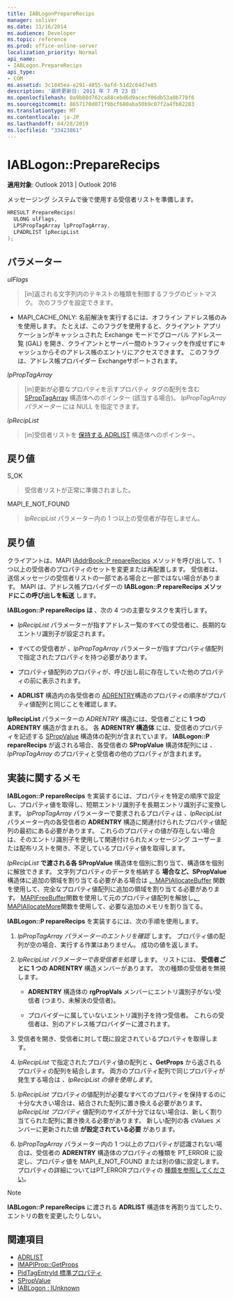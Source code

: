 ```yaml
---
title: IABLogonPrepareRecips
manager: soliver
ms.date: 11/16/2014
ms.audience: Developer
ms.topic: reference
ms.prod: office-online-server
localization_priority: Normal
api_name:
- IABLogon.PrepareRecips
api_type:
- COM
ms.assetid: 3c1845ea-e291-4855-9afd-51d2c64d7e85
description: '最終更新日: 2011 年 7 月 23 日'
ms.openlocfilehash: 0a9b88d762ca88cebd6d9acecf06db53a0b778f6
ms.sourcegitcommit: 8657170d071f9bcf680aba50b9c07f2a4fb82283
ms.translationtype: MT
ms.contentlocale: ja-JP
ms.lasthandoff: 04/28/2019
ms.locfileid: "33423861"
---
```

# <a name="iablogonpreparerecips"></a>IABLogon::PrepareRecips

**適用対象**: Outlook 2013 | Outlook 2016 
  
メッセージング システムで後で使用する受信者リストを準備します。
  
```cpp
HRESULT PrepareRecips(
  ULONG ulFlags,
  LPSPropTagArray lpPropTagArray,
  LPADRLIST lpRecipList
);
```

## <a name="parameters"></a>パラメーター

_ulFlags_
  
> [in]返される文字列内のテキストの種類を制御するフラグのビットマスク。 次のフラグを設定できます。
    
  - MAPI_CACHE_ONLY: 名前解決を実行するには、オフライン アドレス帳のみを使用します。 たとえば、このフラグを使用すると、クライアント アプリケーションがキャッシュされた Exchange モードでグローバル アドレス一覧 (GAL) を開き、クライアントとサーバー間のトラフィックを作成せずにキャッシュからそのアドレス帳のエントリにアクセスできます。 このフラグは、アドレス帳プロバイダー Exchangeサポートされます。
    
_lpPropTagArray_
  
> [in]更新が必要なプロパティを示すプロパティ タグの配列を含む [SPropTagArray](sproptagarray.md) 構造体へのポインター (該当する場合)。 _lpPropTagArray パラメーター_ には NULL を指定できます。 
    
_lpRecipList_
  
> [in]受信者リストを [保持する ADRLIST](adrlist.md) 構造体へのポインター。 
    
## <a name="return-value"></a>戻り値

S_OK 
  
> 受信者リストが正常に準備されました。
    
MAPI_E_NOT_FOUND 
  
> _lpRecipList_ パラメーター内の 1 つ以上の受信者が存在しません。 
    
## <a name="return-value"></a>戻り値

クライアントは、MAPI [IAddrBook::P repareRecips](iaddrbook-preparerecips.md) メソッドを呼び出して、1 つ以上の受信者のプロパティのセットを変更または再配置します。 受信者は、送信メッセージの受信者リストの一部である場合と一部ではない場合があります。 MAPI は、アドレス帳プロバイダーの **IABLogon::P repareRecips メソッドにこの呼び出しを転送** します。 
  
**IABLogon::P repareRecips は** 、次の 4 つの主要なタスクを実行します。 
  
- _lpRecipList_ パラメーターが指すアドレス一覧のすべての受信者に、長期的なエントリ識別子が設定されます。 
    
- すべての受信者が  _、lpPropTagArray_ パラメーターが指すプロパティ値配列で指定されたプロパティを持つ必要があります。 
    
- プロパティ値配列のプロパティが、呼び出し前に存在していた他のプロパティの前に表示されます。
    
- **ADRLIST** 構造内の各受信者の [ADRENTRY](adrentry.md)構造のプロパティの順序がプロパティ値配列と同じことを確認します。 
    
**lpRecipList** パラメーターの _ADRENTRY_ 構造には、受信者ごとに **1 つの ADRENTRY** 構造が含まれる。 各 **ADRENTRY 構造体** には、受信者のプロパティを記述する [SPropValue](spropvalue.md) 構造体の配列が含まれています。 **IABLogon::P repareRecips** が返される場合、各受信者の **SPropValue** 構造体配列には _、lpPropTagArray_ のプロパティと受信者の他のプロパティが含まれます。 
  
## <a name="notes-to-implementers"></a>実装に関するメモ

**IABLogon::P repareRecips** を実装するには、プロパティを特定の順序で設定し、プロパティ値を取得し、短期エントリ識別子を長期エントリ識別子に変換します。 _lpPropTagArray_ パラメーターで要求されるプロパティは _、lpRecipList_ パラメーター内の各受信者の **ADRENTRY** 構造に関連付けられたプロパティ値配列の最初にある必要があります。 これらのプロパティの値が存在しない場合は、そのエントリ識別子を使用して関連付けられたメッセージング ユーザーまたは配布リストを開き、不足しているプロパティ値を取得します。 
  
_lpRecipList_ **で渡される各 SPropValue** 構造体を個別に割り当て、構造体を個別に解放できます。 文字列プロパティのデータを格納する **場合など、SPropValue** 構造体に追加の領域を割り当てる必要がある場合は [、MAPIAllocateBuffer](mapiallocatebuffer.md) 関数を使用して、完全なプロパティ値配列に追加の領域を割り当てる必要があります。 [MAPIFreeBuffer](mapifreebuffer.md)関数を使用して元のプロパティ値配列を解放し[、MAPIAllocateMore](mapiallocatemore.md)関数を使用して、必要な追加のメモリを割り当てる。 
  
**IABLogon::P repareRecips** を実装するには、次の手順を使用します。
  
1. _lpPropTagArray パラメーターのエントリを確認_ します。 プロパティ値の配列が空の場合、実行する作業はありません。 成功の値を返します。 
    
2. _lpRecipList パラメーターで各受信者を処理_ します。 リストには、 **受信者ごとに 1 つの ADRENTRY** 構造メンバーがあります。 次の種類の受信者を無視します。 
    
   - **ADRENTRY** 構造体の **rgPropVals** メンバーにエントリ識別子がない受信者 (つまり、未解決の受信者)。 
    
   - プロバイダーに属していないエントリ識別子を持つ受信者。 これらの受信者は、別のアドレス帳プロバイダーに渡されます。
    
3. 受信者を開き、受信者に対して既に設定されているプロパティを取得します。
    
4. _lpRecipList_ で指定されたプロパティ値の配列と **、GetProps** から返されるプロパティの配列を結合します。 両方のプロパティ配列で同じプロパティが発生する場合は  _、lpRecipList の値を使用します_。
    
5. _lpRecipList_ プロパティの値配列が必要なすべてのプロパティを保持するのに十分な大きい場合は、結合された配列に置き換える必要があります。 _lpRecipList プロパティ_ 値配列のサイズが十分ではない場合は、新しく割り当てられた配列に置き換える必要があります。 新しい配列の各 cValues メンバーに更新された値 **が設定されている必要** があります。 
    
6. _lpPropTagArray_ パラメーター内の 1 つ以上のプロパティが認識されない場合は、受信者の **ADRENTRY** 構造体のプロパティの種類を PT_ERROR に設定し、プロパティ値を MAPI_E_NOT_FOUND または別の値に設定します。 プロパティの詳細についてはPT_ERRORプロパティの [種類を参照してください](property-types.md)。
    
> [!NOTE]
> **IABLogon::P repareRecips** に渡される **ADRLIST** 構造体を再割り当てしたり、エントリの数を変更したりしない。 
  
## <a name="see-also"></a>関連項目

- [ADRLIST](adrlist.md)
- [IMAPIProp::GetProps](imapiprop-getprops.md)
- [PidTagEntryId 標準プロパティ](pidtagentryid-canonical-property.md)
- [SPropValue](spropvalue.md)
- [IABLogon : IUnknown](iablogoniunknown.md)

